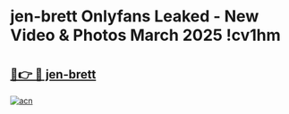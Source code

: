 # jen-brett Onlyfans Leaked - New Video & Photos March 2025 !cv1hm

# <h2><a href="https://z5fov1.iuczelnia.edu.pl?title=jen-brett&ref=cv1hm">🔗👉 🔴 jen-brett</a></h2>

[![acn](https://github.com/user-attachments/assets/0f9c940e-d8b0-45ae-aac7-cd30a18b3e1c)](https://z5fov1.iuczelnia.edu.pl?title=jen-brett&ref=cv1hm)

